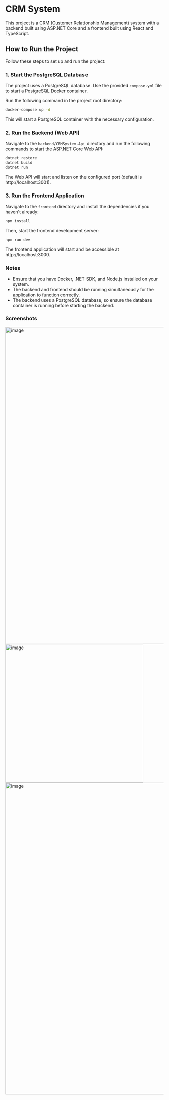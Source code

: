 # CRM System

This project is a CRM (Customer Relationship Management) system with a backend built using ASP.NET Core and a frontend built using React and TypeScript.

## How to Run the Project

Follow these steps to set up and run the project:

### 1. Start the PostgreSQL Database

The project uses a PostgreSQL database. Use the provided `compose.yml` file to start a PostgreSQL Docker container.

Run the following command in the project root directory:

```sh
docker-compose up -d
```

This will start a PostgreSQL container with the necessary configuration.

### 2. Run the Backend (Web API)

Navigate to the `backend/CRMSystem.Api` directory and run the following commands to start the ASP.NET Core Web API:

```sh
dotnet restore
dotnet build
dotnet run
```

The Web API will start and listen on the configured port (default is http://localhost:3001).

### 3. Run the Frontend Application

Navigate to the `frontend` directory and install the dependencies if you haven't already:

```sh
npm install
```

Then, start the frontend development server:

```sh
npm run dev
```

The frontend application will start and be accessible at http://localhost:3000.

### Notes

- Ensure that you have Docker, .NET SDK, and Node.js installed on your system.
- The backend and frontend should be running simultaneously for the application to function correctly.
- The backend uses a PostgreSQL database, so ensure the database container is running before starting the backend.

### Screenshots

<img width="1008" alt="image" src="https://github.com/user-attachments/assets/c72acc57-d57e-4bba-85b3-e0c8f03c69f9" />

<img width="439" alt="image" src="https://github.com/user-attachments/assets/aa9b85f5-4bfa-4523-b55b-d33fb1e49bd5" />

<img width="991" alt="image" src="https://github.com/user-attachments/assets/14bef605-00a7-4658-9e72-b6705ee66750" />
